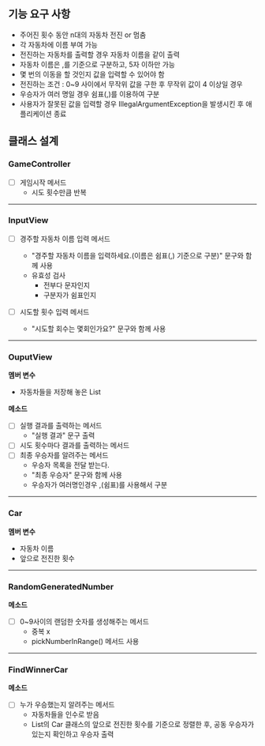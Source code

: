 ## 기능 요구 사항
- 주어진 횟수 동안 n대의 자동차 전진 or 멈춤
- 각 자동차에 이름 부여 가능
- 전진하는 자동차를 출력할 경우 자동차 이름을 같이 출력
- 자동차 이름은 ,를 기준으로 구분하고, 5자 이하만 가능
- 몇 번의 이동을 할 것인지 값을 입력할 수 있어야 함
- 전진하는 조건 : 0~9 사이에서 무작위 값을 구한 후 무작위 값이 4 이상일 경우
- 우승자가 여러 명일 경우 쉼표(,)를 이용하여 구분
- 사용자가 잘못된 값을 입력할 경우 IllegalArgumentException을 발생시킨 후 애플리케이션 종료


## 클래스 설계

### GameController
-[ ] 게임시작 메서드
  - 시도 횟수만큼 반복

---

### InputView
-[ ] 경주할 자동차 이름 입력 메서드
  - "경주할 자동차 이름을 입력하세요.(이름은 쉼표(,) 기준으로 구분)" 문구와 함께 사용
  - 유효성 검사
    - 전부다 문자인지
    - 구분자가 쉼표인지

-[ ] 시도할 횟수 입력 메서드
  - "시도할 회수는 몇회인가요?" 문구와 함께 사용

---

### OuputView

**멤버 변수**

- 자동차들을 저장해 놓은 List

**메소드**

-[ ] 실행 결과를 출력하는 메서드
  - "실행 결과" 문구 출력
-[ ] 시도 횟수마다 결과를 출력하는 메서드
-[ ] 최종 우승자를 알려주는 메서드
  - 우승자 목록을 전달 받는다. 
  - "최종 우승자" 문구와 함께 사용
  - 우승자가 여러명인경우 ,(쉼표)를 사용해서 구분

---

### Car
**멤버 변수**
- 자동차 이름
- 앞으로 전진한 횟수
---

### RandomGeneratedNumber
**메소드**
- [ ] 0~9사이의 랜덤한 숫자를 생성해주는 메서드
  - 중복 x
  - pickNumberInRange() 메서드 사용
---
### FindWinnerCar
**메소드**
- [ ] 누가 우승했는지 알려주는 메서드
  - 자동차들을 인수로 받음
  - List의 Car 클래스의 앞으로 전진한 횟수를 기준으로 정렬한 후, 공동 우승자가 있는지 확인하고 우승자 출력